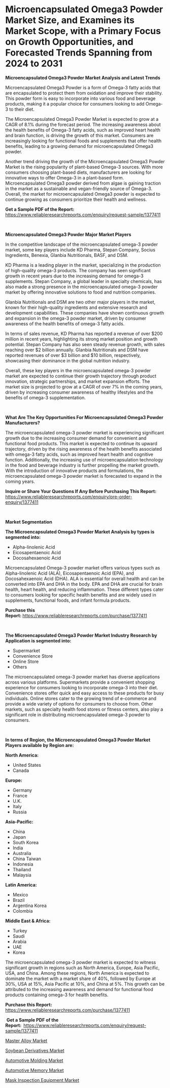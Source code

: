 <p><h1>Microencapsulated Omega3 Powder Market Size, and Examines its Market Scope, with a Primary Focus on Growth Opportunities, and Forecasted Trends Spanning from 2024 to 2031</h1></p><p><strong>Microencapsulated Omega3 Powder Market Analysis and Latest Trends</strong></p>
<p><p>Microencapsulated Omega3 Powder is a form of Omega-3 fatty acids that are encapsulated to protect them from oxidation and improve their stability. This powder form is easy to incorporate into various food and beverage products, making it a popular choice for consumers looking to add Omega-3 to their diet.</p><p>The Microencapsulated Omega3 Powder Market is expected to grow at a CAGR of 8.1% during the forecast period. The increasing awareness about the health benefits of Omega-3 fatty acids, such as improved heart health and brain function, is driving the growth of this market. Consumers are increasingly looking for functional foods and supplements that offer health benefits, leading to a growing demand for microencapsulated Omega3 powder.</p><p>Another trend driving the growth of the Microencapsulated Omega3 Powder Market is the rising popularity of plant-based Omega-3 sources. With more consumers choosing plant-based diets, manufacturers are looking for innovative ways to offer Omega-3 in a plant-based form. Microencapsulated Omega3 powder derived from algae is gaining traction in the market as a sustainable and vegan-friendly source of Omega-3. Overall, the market for microencapsulated Omega3 powder is expected to continue growing as consumers prioritize their health and wellness.</p></p>
<p><strong>Get a Sample PDF of the Report:&nbsp;</strong> <a href="https://www.reliableresearchreports.com/enquiry/request-sample/1377411">https://www.reliableresearchreports.com/enquiry/request-sample/1377411</a></p>
<p>&nbsp;</p>
<p><strong>Microencapsulated Omega3 Powder Major Market Players</strong></p>
<p><p>In the competitive landscape of the microencapsulated omega-3 powder market, some key players include KD Pharma, Stepan Company, Socius Ingredients, Benexia, Glanbia Nutritionals, BASF, and DSM. </p><p>KD Pharma is a leading player in the market, specializing in the production of high-quality omega-3 products. The company has seen significant growth in recent years due to the increasing demand for omega-3 supplements. Stepan Company, a global leader in specialty chemicals, has also made a strong presence in the microencapsulated omega-3 powder market by offering innovative solutions to food and nutrition companies. </p><p>Glanbia Nutritionals and DSM are two other major players in the market, known for their high-quality ingredients and extensive research and development capabilities. These companies have shown continuous growth and expansion in the omega-3 powder market, driven by consumer awareness of the health benefits of omega-3 fatty acids.</p><p>In terms of sales revenue, KD Pharma has reported a revenue of over $200 million in recent years, highlighting its strong market position and growth potential. Stepan Company has also seen steady revenue growth, with sales reaching over $2 billion annually. Glanbia Nutritionals and DSM have reported revenues of over $3 billion and $10 billion, respectively, showcasing their dominance in the global nutrition industry.</p><p>Overall, these key players in the microencapsulated omega-3 powder market are expected to continue their growth trajectory through product innovation, strategic partnerships, and market expansion efforts. The market size is projected to grow at a CAGR of over 7% in the coming years, driven by increasing consumer awareness of healthy lifestyles and the benefits of omega-3 supplementation.</p></p>
<p>&nbsp;</p>
<p><strong>What Are The Key Opportunities For Microencapsulated Omega3 Powder Manufacturers?</strong></p>
<p><p>The microencapsulated omega-3 powder market is experiencing significant growth due to the increasing consumer demand for convenient and functional food products. This market is expected to continue its upward trajectory, driven by the rising awareness of the health benefits associated with omega-3 fatty acids, such as improved heart health and cognitive function. Additionally, the increasing use of microencapsulation technology in the food and beverage industry is further propelling the market growth. With the introduction of innovative products and formulations, the microencapsulated omega-3 powder market is forecasted to expand in the coming years.</p></p>
<p><strong>Inquire or Share Your Questions If Any Before Purchasing This Report:</strong> <a href="https://www.reliableresearchreports.com/enquiry/pre-order-enquiry/1377411">https://www.reliableresearchreports.com/enquiry/pre-order-enquiry/1377411</a></p>
<p>&nbsp;</p>
<p><strong>Market Segmentation</strong></p>
<p><strong>The Microencapsulated Omega3 Powder Market Analysis by types is segmented into:</strong></p>
<p><ul><li>Alpha-linolenic Acid</li><li>Eicosapentaenoic Acid</li><li>Docosahexaenoic Acid</li></ul></p>
<p><p>Microencapsulated Omega-3 powder market offers various types such as Alpha-linolenic Acid (ALA), Eicosapentaenoic Acid (EPA), and Docosahexaenoic Acid (DHA). ALA is essential for overall health and can be converted into EPA and DHA in the body. EPA and DHA are crucial for brain health, heart health, and reducing inflammation. These different types cater to consumers looking for specific health benefits and are widely used in supplements, functional foods, and infant formula products.</p></p>
<p><strong>Purchase this Report:&nbsp;</strong><a href="https://www.reliableresearchreports.com/purchase/1377411">https://www.reliableresearchreports.com/purchase/1377411</a></p>
<p>&nbsp;</p>
<p><strong>The Microencapsulated Omega3 Powder Market Industry Research by Application is segmented into:</strong></p>
<p><ul><li>Supermarket</li><li>Convenience Store</li><li>Online Store</li><li>Others</li></ul></p>
<p><p>The microencapsulated omega-3 powder market has diverse applications across various platforms. Supermarkets provide a convenient shopping experience for consumers looking to incorporate omega-3 into their diet. Convenience stores offer quick and easy access to these products for busy individuals. Online stores cater to the growing trend of e-commerce and provide a wide variety of options for consumers to choose from. Other markets, such as specialty health food stores or fitness centers, also play a significant role in distributing microencapsulated omega-3 powder to consumers.</p></p>
<p>&nbsp;</p>
<p><strong>In terms of Region, the Microencapsulated Omega3 Powder Market Players available by Region are:</strong></p>
<p>
    <p> <strong> North America: </strong>
        <ul>
            <li>United States</li>
            <li>Canada</li>
        </ul>
        </p> 
    <p> <strong> Europe: </strong>
        <ul>
            <li>Germany</li>
            <li>France</li>
            <li>U.K.</li>
            <li>Italy</li>
            <li>Russia</li>
        </ul>
        </p> 
    <p> <strong> Asia-Pacific: </strong>
        <ul>
            <li>China</li>
            <li>Japan</li>
            <li>South Korea</li>
            <li>India</li>
            <li>Australia</li>
            <li>China Taiwan</li>
            <li>Indonesia</li>
            <li>Thailand</li>
            <li>Malaysia</li>
        </ul>
        </p> 
    <p> <strong> Latin America: </strong>
        <ul>
            <li>Mexico</li>
            <li>Brazil</li>
            <li>Argentina Korea</li>
            <li>Colombia</li>
        </ul>
        </p> 
    <p> <strong> Middle East & Africa: </strong>
        <ul>
            <li>Turkey</li>
            <li>Saudi</li>
            <li>Arabia</li>
            <li>UAE</li>
            <li>Korea</li>
        </ul>
    </p>
    </p>
<p><p>The microencapsulated omega-3 powder market is expected to witness significant growth in regions such as North America, Europe, Asia Pacific, USA, and China. Among these regions, North America is expected to dominate the market with a market share of 40%, followed by Europe at 30%, USA at 15%, Asia Pacific at 10%, and China at 5%. This growth can be attributed to the increasing awareness and demand for functional food products containing omega-3 for health benefits.</p></p>
<p><strong>Purchase this Report: </strong><a href="https://www.reliableresearchreports.com/purchase/1377411">https://www.reliableresearchreports.com/purchase/1377411</a></p>
<p>&nbsp;<strong>Get a Sample PDF of the Report:&nbsp;&nbsp;</strong><a href="https://www.reliableresearchreports.com/enquiry/request-sample/1377411">https://www.reliableresearchreports.com/enquiry/request-sample/1377411</a></p>
<p><strong></strong></p>
<p><p><a href="https://noble-drawer-34c.notion.site/Master-Alloy-Market-Research-Report-Provides-thorough-Industry-Overview-which-offers-an-In-Depth-An-b310c84ffa91441d9e0bd76eae155b40">Master Alloy Market</a></p><p><a href="https://fearless-okapi-6c8.notion.site/Soybean-Derivatives-Market-Challenges-Opportunities-and-Growth-Drivers-and-Major-Market-Players-f-25975c266c7d41f48000edeccc584ab2">Soybean Derivatives Market</a></p><p><a href="https://view.publitas.com/reportprime-1/automotive-molding-market-analysis-and-market-size-global-industry-overview-market-segmentation-and-forecast-2024-to-2031/">Automotive Molding Market</a></p><p><a href="https://view.publitas.com/reportprime-1/automotive-memory-market-size-growing-and-forecasted-for-period-from-2024-2031-and-provides-complete-market-analysis-of-this-market/">Automotive Memory Market</a></p><p><a href="https://meowing-canidae-761.notion.site/Mask-Inspection-Equipment-Market-Size-Growth-Outlook-from-2024-to-2031-projecting-at-Market-s-Tren-edf2baf961484ba888f4d45f583ac441">Mask Inspection Equipment Market</a></p></p>